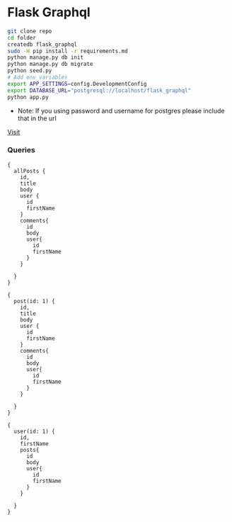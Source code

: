 # Flask Graphql

```bash
git clone repo
cd folder
createdb flask_graphql
sudo -H pip install -r requirements.md
python manage.py db init
python manage.py db migrate
python seed.py
# Add env variables
export APP_SETTINGS=config.DevelopmentConfig
export DATABASE_URL="postgresql://localhost/flask_graphql"
python app.py
```

* Note: If you using password and username for postgres please include that in the url

[Visit](http://127.0.0.1:5000/)

### Queries

```
{
  allPosts {
    id,
    title
    body
    user {
      id
      firstName
    }
    comments{
      id
      body
      user{
        id
        firstName
      }
    }

  }
}
```

```
{
  post(id: 1) {
    id,
    title
    body
    user {
      id
      firstName
    }
    comments{
      id
      body
      user{
        id
        firstName
      }
    }

  }
}
```

```
{
  user(id: 1) {
    id,
    firstName
    posts{
      id
      body
      user{
        id
        firstName
      }
    }

  }
}
```
